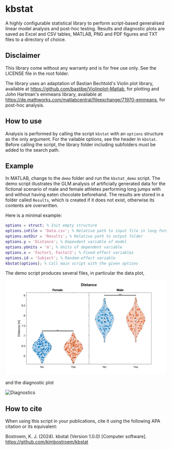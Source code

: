 # kbstat

A highly configurable statistical library to perform script-based generalised linear model analysis and post-hoc testing. Results and diagnostic plots are saved as Excel and CSV tables, MATLAB, PNG and PDF figures and TXT files to a directory of choice.

## Disclaimer

This library come without any warranty and is for free use only. See the LICENSE file in the root folder.

The library uses an adaptation of Bastian Bechtold's Violin plot library, available at https://github.com/bastibe/Violinplot-Matlab, for plotting and John Hartman's emmeans library, available at https://de.mathworks.com/matlabcentral/fileexchange/71970-emmeans, for post-hoc analysis. 

## How to use

Analysis is performed by calling the script `kbstat` with an `options` structure as the only argument. For the vailable options, see the header in `kbstat`. Before calling the script, the library folder including subfolders must be added to the search path.

## Example

In MATLAB, change to the `demo` folder and run the `kbstat_demo` script. The demo script illustrates the GLM analysis of artificially generated data for the fictional scenario of male and female athletes performing long jumps with and without having eaten chocolate beforehand. The results are stored in a folder called `Results`, which is created if it does not exist, otherwise its contents are overwritten. 

Here is a minimal example:

```matlab
options = struct; % Init empty structure
options.inFile = 'Data.csv'; % Relative path to input file in long format as CSV table
options.outDir = 'Results'; % Relative path to output folder
options.y = 'Distance'; % Dependent variable of model
options.yUnits = 'm'; % Units of dependent variable
options.x = 'Factor1, Factor2'; % Fixed-effect variables
options.id = 'Subject'; % Random-effect variable
kbstat(options); % Call main script with the given options
```
The demo script produces several files, in particular the data plot,

![DataPlots](demo/Results/Distance/DataPlots.png)

and the diagnostic plot

![Diagnostics](https://github.com/user-attachments/assets/b2eff0d3-5c07-42c6-bcf7-3e0da77d6d6e)

## How to cite

When using this script in your publications, cite it using the following APA citation or its equivalent:

Bostroem, K. J. (2024). kbstat (Version 1.0.0) [Computer software]. https://github.com/kimbostroem/kbstat
